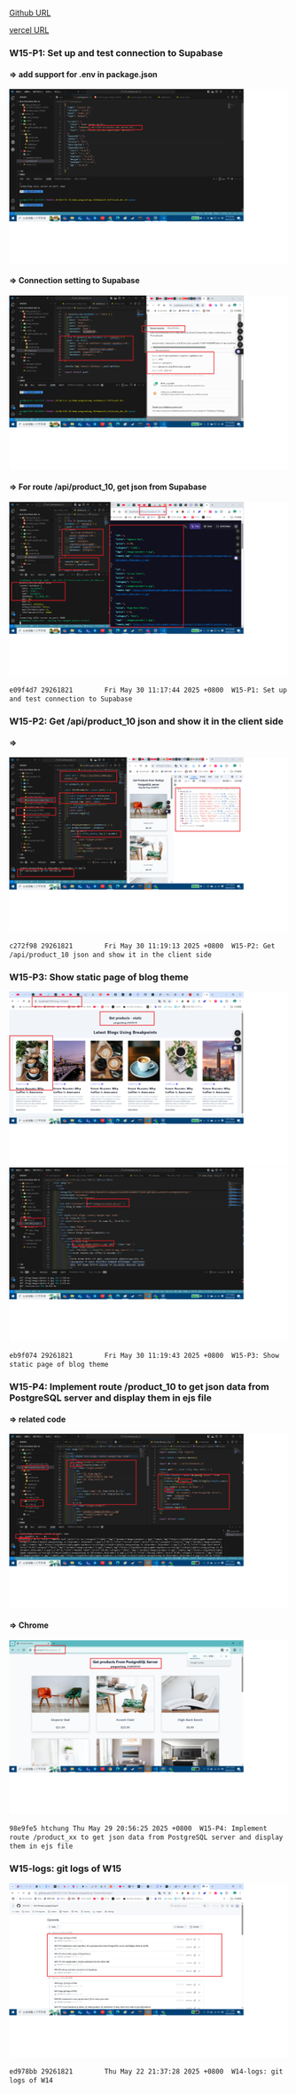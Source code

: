 [Github URL](https://github.com/29261821/1132-1N-demo-pengsenFang-10)

[vercel URL](https://1132-1n-demo-pengsenfang-10.vercel.app/)

### W15-P1: Set up and test connection to Supabase

#### => add support for .env in package.json

![](w15-p1-1.png)

#### => Connection setting to Supabase

![](w15-p1-2.png)

#### => For route /api/product_10, get json from Supabase

![](w15-p1-3.png)

```
e09f4d7 29261821        Fri May 30 11:17:44 2025 +0800  W15-P1: Set up and test connection to Supabase
```

### W15-P2: Get /api/product_10 json and show it in the client side

#### =>

![](w15-p2.png)

```
c272f98 29261821        Fri May 30 11:19:13 2025 +0800  W15-P2: Get /api/product_10 json and show it in the client side
```

### W15-P3: Show static page of blog theme

![](w15-p3.png)
![](w15-p3-1.png)

```
eb9f074 29261821        Fri May 30 11:19:43 2025 +0800  W15-P3: Show static page of blog theme
```

### W15-P4: Implement route /product_10 to get json data from PostgreSQL server and display them in ejs file

#### => related code

![](w15-p4-1.png)

#### => Chrome

![](w15-p4-2.png)

```
98e9fe5 htchung Thu May 29 20:56:25 2025 +0800  W15-P4: Implement route /product_xx to get json data from PostgreSQL server and display them in ejs file
```

### W15-logs: git logs of W15

![](w15-logs.png)

```
ed978bb 29261821        Thu May 22 21:37:28 2025 +0800  W14-logs: git logs of W14
```
